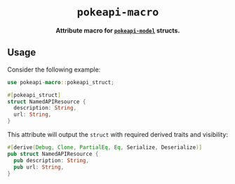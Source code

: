 <div align="center">
  <h1><code>pokeapi-macro</code></h1>

  <p>
    <strong>Attribute macro for <a href="../pokeapi-model"><code>pokeapi-model</code></a> structs.</strong>
  </p>
</div>

## Usage

Consider the following example:

```rs
use pokeapi-macro::pokeapi_struct;

#[pokeapi_struct]
struct NamedAPIResource {
  description: String,
  url: String,
}
```

This attribute will output the `struct` with required derived traits and visibility:

```rs
#[derive(Debug, Clone, PartialEq, Eq, Serialize, Deserialize)]
pub struct NamedAPIResource {
  pub description: String,
  pub url: String,
}
```
